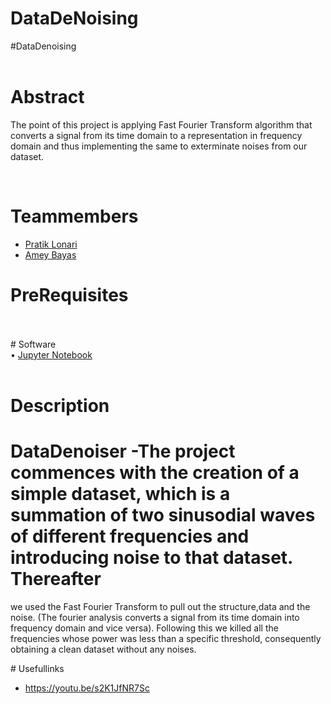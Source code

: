 # DataDeNoising
#</b>DataDenoising</b>
<br>
<br>

# Abstract
<p>
The point of this project is applying Fast Fourier Transform algorithm that converts a signal from its time domain to a representation in frequency domain and thus implementing the same 
to exterminate noises from our dataset.<p/p>
<br>

# Teammembers
<ul>
<li><a href="https://www.linkedin.com/in/pratik-lonari-308135210/">Pratik Lonari</a></li>
<li><a href="https://www.linkedin.com/in/amey-bayas-b82ba2218/">Amey Bayas</a></li>
</ul>

# PreRequisites
<br>
<br>
# Software
  <br>
</b>
• <a href="https://jupyter.org/">Jupyter Notebook</a>
<br>
<br>

# Description

# DataDenoiser -The project commences with the creation of a simple dataset, which is a summation of two sinusodial waves of different frequencies and introducing noise to that dataset. Thereafter 
we used the Fast Fourier Transform to pull out the structure,data and the noise. (The fourier analysis converts a signal from its time domain into frequency domain and vice versa). Following 
this we killed all the frequencies whose power was less than a specific threshold, consequently obtaining a clean dataset without any noises.
<br>
  <p>
# Usefullinks 
  </p>
  <ul>
    <li>
<a href ="url">https://youtu.be/s2K1JfNR7Sc</a>
  </ul>
 

